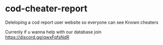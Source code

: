 # cod-cheater-report

Deleloping a cod report user website so everyone can see Known cheaters

Currenly if u wanna help with our database join https://discord.gg/qwxFqfsNdR
